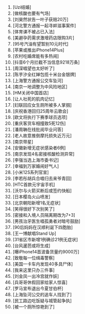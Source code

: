 
1. [Uzi结婚]
1. [做核酸也要有气场]
1. [刘昊然状告一叶子获赔20万]
1. [河北警方通报一起寻衅滋事案件]
1. [体育课不被占已入法]
1. [美避孕药需求激增药店限购3片]
1. [95号汽油有望暂别10元时代]
1. [苹果或推出iPhone14Plus]
1. [农村吃婚席能有多热闹]
1. [抖音6个月拦截不当信息9218万条]
1. [周深唱望也太好听了]
1. [陈芋汐全红婵包揽十米台金银牌]
1. [上海警方通报公交车坠河]
1. [南京一地调整为中风险地区]
1. [HM关闭中国首店]
1. [让人社死的肌肉记忆]
1. [妇联回应女生厕所被多人掌掴]
1. [庆祝香港回归25周年云歌会]
1. [欧文将执行下赛季球员选项]
1. [重庆客货车相撞致5死12伤]
1. [潘周聃在线批阅毕业问答]
1. [老人故意推倒摩托损失近万元]
1. [南京带星]
1. [安徽新增无症状感染者6例]
1. [南京发现4名密接核酸检测异常]
1. [李强当选上海市委书记]
1. [幸福到万家婚闹好气人]
1. [小米12S系列官宣]
1. [李若彤胡兵合唱归去来爷青回]
1. [HTC首款元宇宙手机]
1. [沃尔与火箭买断后或签约快船]
1. [日本樱岛火山喷发]
1. [北京朝阳新增1名无症状]
1. [笑得很好下次别笑了]
1. [密接和入境人员隔离期改为7+3]
1. [男孩治牙医生唱孤勇者对暗号鼓励]
1. [90后妈妈在汉顺利诞下四胞胎]
1. [王一博献唱Stand Up]
1. [31省区市新增1例确诊21例无症状]
1. [台风暹芭或将生成]
1. [曝iPhone14首波备货量约9000万]
1. [致敬每一位缉毒警察]
1. [美国一卡车内发现40多具尸体]
1. [我来这里只办三件事]
1. [刘金凤一出冷宫就作妖]
1. [兵哥哥休假回家给家人惊喜]
1. [罗马宣布退出今夏甘伯杯]
1. [上海坠河公交的追车人找到了]
1. [民工路边吃饭疑与城管起争执]
1. [被一个厕所惊艳到了]